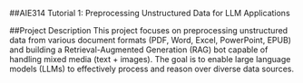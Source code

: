 ##AIE314 Tutorial 1: Preprocessing Unstructured Data for LLM Applications

##Project Description
This project focuses on preprocessing unstructured data from various document formats (PDF, Word, Excel, PowerPoint, EPUB) and building a Retrieval-Augmented Generation (RAG) bot capable of handling mixed media (text + images). The goal is to enable large language models (LLMs) to effectively process and reason over diverse data sources.
